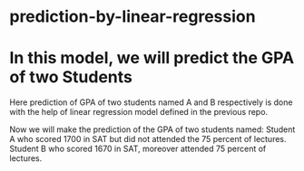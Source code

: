 # prediction-by-linear-regression


# In this model, we will predict the GPA of two Students

Here prediction of GPA of two students named A and B respectively is done with the help of linear regression model defined in the previous repo.

Now we will make the prediction of the GPA of two students named:
Student A who scored 1700 in SAT but did not attended the 75 percent of lectures.
Student B who scored 1670 in SAT, moreover attended 75 percent of lectures.

